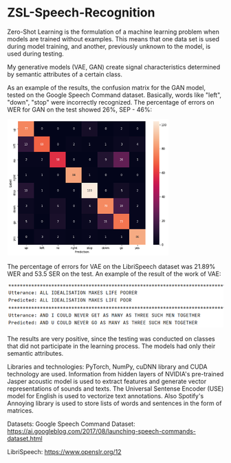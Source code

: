 # ZSL-Speech-Recognition

Zero-Shot Learning is the formulation of a machine learning problem when models are trained without examples. This means that one data set is used during model training, and another, previously unknown to the model, is used during testing. 

My generative models (VAE, GAN) create signal characteristics determined by semantic attributes of a certain class.

As an example of the results, the confusion matrix for the GAN model, tested on the Google Speech Command dataset. Basically, words like "left", "down", "stop" were incorrectly recognized. The percentage of errors on WER for GAN on the test showed 26%, SEP - 46%: 

<img src="/confusion_matrix_GAN.png" alt="Alt text">

The percentage of errors for VAE on the LibriSpeech dataset was 21.89% WER and 53.5 SER on the test. An example of the result of the work of VAE:

<img src="/result_LS_VAE.png" alt="Alt text">

The results are very positive, since the testing was conducted on classes that did not participate in the learning process. The models had only their semantic attributes.
 
Libraries and technologies: 
PyTorch, NumPy, cuDNN library and CUDA technology are used. Information from hidden layers of NVIDIA's pre-trained Jasper acoustic model is used to extract features and generate vector representations of sounds and texts. 
The Universal Sentense Encoder (USE) model for English is used to vectorize text annotations. Also Spotify's Annoying library is used to store lists of words and sentences in the form of matrices. 

Datasets:
Google Speech Command Dataset: https://ai.googleblog.com/2017/08/launching-speech-commands-dataset.html

LibriSpeech: https://www.openslr.org/12
